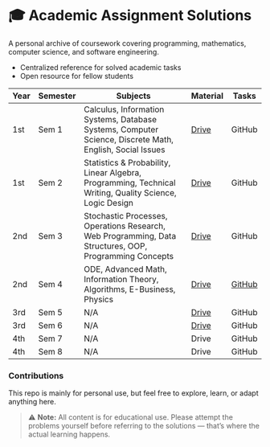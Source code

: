 # 🎓 Academic Assignment Solutions
A personal archive of coursework covering programming, mathematics, computer science, and software engineering.
- Centralized reference for solved academic tasks
- Open resource for fellow students

| Year | Semester | Subjects | Material                                             | Tasks                                                |
|-------|----------|----------|-----------------------------------------------------|------------------------------------------------------|
| 1st   | Sem 1    | Calculus, Information Systems, Database Systems, Computer Science, Discrete Math, English, Social Issues | [Drive](https://drive.google.com/drive/folders/1PEFGBvjuRxqUeYj3j6a3RFGgUn3NZUEn) | GitHub                                               |
| 1st   | Sem 2    | Statistics & Probability, Linear Algebra, Programming, Technical Writing, Quality Science, Logic Design | [Drive](https://drive.google.com/drive/folders/1Xvpm7IhlZ3mqrrotrWnDucgIf6JfUyK4) | GitHub                                               |
| 2nd   | Sem 3    | Stochastic Processes, Operations Research, Web Programming, Data Structures, OOP, Programming Concepts | [Drive](https://drive.google.com/drive/folders/1YpcTsLyNtx3L-Ci-uHGHXe8Gxm1ygDqG) | GitHub                                               | Not Archived |
| 2nd   | Sem 4    | ODE, Advanced Math, Information Theory, Algorithms, E-Business, Physics | [Drive](https://drive.google.com/drive/folders/12isT7BfX8w9eJiEx5yOhS8FFsyZYGc-c) | [GitHub](https://github.com/Ahmad-Faraj/academic-assignments/tree/main/sem4) |
| 3rd   | Sem 5    | N/A      | [Drive](https://drive.google.com/drive/folders/1p8bnNb_HuNP3KeojsuW5XFiCvnRju1vk)                                               | GitHub                                               |
| 3rd   | Sem 6    | N/A      | [Drive]([https://drive.google.com/drive/folders/1p8bnNb_HuNP3KeojsuW5XFiCvnRju1vk](https://drive.google.com/drive/folders/1xEkYZIbVGDY7UEwOGKkGjntwKE8bF1S7))                                               | GitHub                                               |
| 4th   | Sem 7    | N/A      | Drive                                               | GitHub                                               |
| 4th   | Sem 8    | N/A      | Drive                                               | GitHub                                               |

### Contributions
This repo is mainly for personal use, but feel free to explore, learn, or adapt anything here.

> ⚠️ **Note:** All content is for educational use. Please attempt the problems yourself before referring to the solutions — that’s where the actual learning happens.
